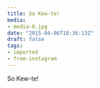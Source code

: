 ```yaml
---
title: So Kew-te!
media:
- media-0.jpg
date: "2015-04-06T18:36:13Z"
draft: false
tags:
- imported
- from-instagram
---
```

So Kew-te\!
